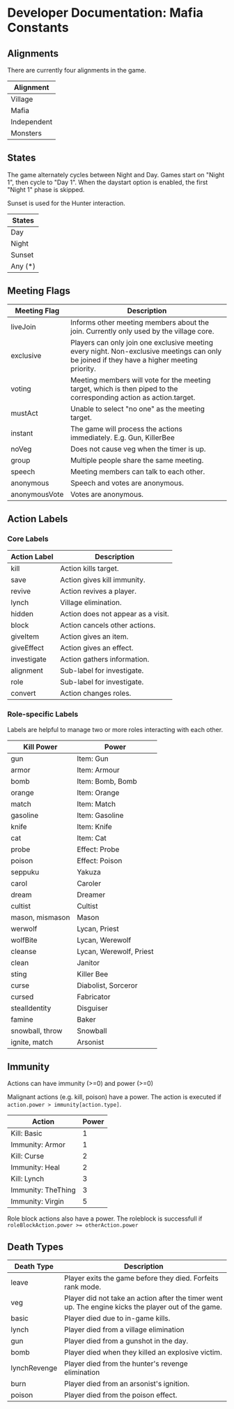 # Developer Documentation: Mafia Constants

## Alignments

There are currently four alignments in the game.

| Alignment   |
|-------------|
| Village     |
| Mafia       |
| Independent |
| Monsters    |

## States

The game alternately cycles between Night and Day. Games start on "Night 1", then cycle to "Day 1". When the daystart option is enabled, the first "Night 1" phase is skipped.

Sunset is used for the Hunter interaction.

| States  |
|---------|
| Day     |
| Night   |
| Sunset  |
| Any (*) |

## Meeting Flags

| Meeting Flag  | Description                                                                                                                                |
|---------------|--------------------------------------------------------------------------------------------------------------------------------------------|
| liveJoin      | Informs other meeting members about the join. Currently only used by the village core.                                                     |
| exclusive     | Players can only join one exclusive meeting every night. Non-exclusive meetings can only be joined if they have a higher meeting priority. |
| voting        | Meeting members will vote for the meeting target, which is then piped to the corresponding action as action.target.                        |
| mustAct       | Unable to select "no one" as the meeting target.                                                                                           |
| instant       | The game will process the actions immediately. E.g. Gun, KillerBee                                                                         |
| noVeg         | Does not cause veg when the timer is up.                                                                                                   |
| group         | Multiple people share the same meeting.                                                                                                    |
| speech        | Meeting members can talk to each other.                                                                                                    |
| anonymous     | Speech and votes are anonymous.                                                                                                            |
| anonymousVote | Votes are anonymous.                                                                                                                       |


## Action Labels

### Core Labels

| Action Label | Description                        |
|--------------|------------------------------------|
| kill         | Action kills target.               |
| save         | Action gives kill immunity.        |
| revive       | Action revives a player.           |
| lynch        | Village elimination.               |
| hidden       | Action does not appear as a visit. |
| block        | Action cancels other actions.      |
| giveItem     | Action gives an item.              |
| giveEffect   | Action gives an effect.            |
| investigate  | Action gathers information.        |
| alignment    | Sub-label for investigate.         |
| role         | Sub-label for investigate.         |
| convert      | Action changes roles.              |

### Role-specific Labels

Labels are helpful to manage two or more roles interacting with each other.

| Kill Power      | Power                   |
|-----------------|-------------------------|
| gun             | Item: Gun               |
| armor           | Item: Armour            |
| bomb            | Item: Bomb, Bomb        |
| orange          | Item: Orange            |
| match           | Item: Match             |
| gasoline        | Item: Gasoline          |
| knife           | Item: Knife             |
| cat             | Item: Cat               |
| probe           | Effect: Probe           |
| poison          | Effect: Poison          |
| seppuku         | Yakuza                  |
| carol           | Caroler                 |
| dream           | Dreamer                 |
| cultist         | Cultist                 |
| mason, mismason | Mason                   |
| werwolf         | Lycan, Priest           |
| wolfBite        | Lycan, Werewolf         |
| cleanse         | Lycan, Werewolf, Priest |
| clean           | Janitor                 |
| sting           | Killer Bee              |
| curse           | Diabolist, Sorceror     |
| cursed          | Fabricator              |
| stealIdentity   | Disguiser               |
| famine          | Baker                   |
| snowball, throw | Snowball                |
| ignite, match   | Arsonist                |

## Immunity

Actions can have immunity (>=0) and power (>=0)

Malignant actions (e.g. kill, poison) have a power. The action is executed if `action.power > immunity[action.type]`.

| Action             | Power |
|--------------------|-------|
| Kill: Basic        | 1     |
| Immunity: Armor    | 1     |
| Kill: Curse        | 2     |
| Immunity: Heal     | 2     |
| Kill: Lynch        | 3     |
| Immunity: TheThing | 3     |
| Immunity: Virgin   | 5     |

Role block actions also have a power. The roleblock is successfull if `roleBlockAction.power >= otherAction.power`

## Death Types

| Death Type   | Description                                                                                         |
|--------------|-----------------------------------------------------------------------------------------------------|
| leave        | Player exits the game before they died. Forfeits rank mode.                                         |
| veg          | Player did not take an action after the timer went up. The engine kicks the player out of the game. |
| basic        | Player died due to in-game kills.                                                                   |
| lynch        | Player died from a village elimination                                                              |
| gun          | Player died from a gunshot in the day.                                                              |
| bomb         | Player died when they killed an explosive victim.                                                   |
| lynchRevenge | Player died from the hunter's revenge elimination                                                   |
| burn         | Player died from an arsonist's ignition.                                                            |
| poison       | Player died from the poison effect.                                                                 |
